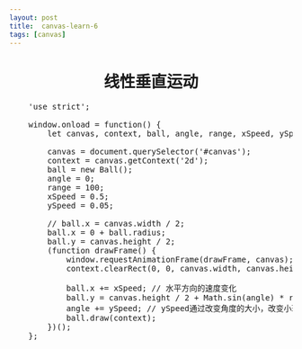 ```yaml
---
layout: post
title:	canvas-learn-6
tags: [canvas]
---
```


<h1 style="text-align:center;">线性垂直运动</h1>

<pre>
	'use strict';

	window.onload = function() {
		let canvas, context, ball, angle, range, xSpeed, ySpeed;

		canvas = document.querySelector('#canvas');
		context = canvas.getContext('2d');
		ball = new Ball();
		angle = 0;
		range = 100;
		xSpeed = 0.5;
		ySpeed = 0.05;

		// ball.x = canvas.width / 2;
		ball.x = 0 + ball.radius;
		ball.y = canvas.height / 2;
		(function drawFrame() {
			window.requestAnimationFrame(drawFrame, canvas);
			context.clearRect(0, 0, canvas.width, canvas.height);

			ball.x += xSpeed; // 水平方向的速度变化
			ball.y = canvas.height / 2 + Math.sin(angle) * range; 
			angle += ySpeed; // ySpeed通过改变角度的大小，改变小球在y轴上的坐标
			ball.draw(context);
		})();
	};
</pre>
